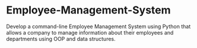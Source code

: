 # Employee-Management-System
Develop a command-line Employee Management System using Python that allows a company to manage information about their employees and departments using OOP and data structures.
